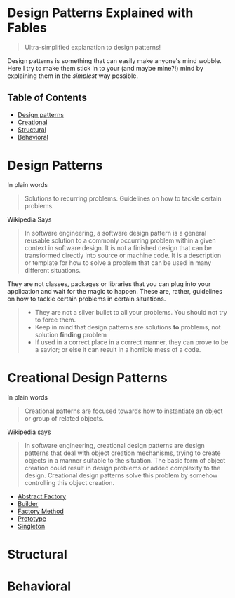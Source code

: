 Design Patterns Explained with Fables
=====================================
> Ultra-simplified explanation to design patterns!

Design patterns is something that can easily make anyone's mind wobble. Here I try to make them stick in to your (and maybe mine?!) mind by explaining them in the *simplest* way possible. 

## Table of Contents
* [Design patterns](#design-patterns) 
* [Creational](#creational)
* [Structural](#structural)
* [Behavioral](#behavioral)

Design Patterns
===============
In plain words
> Solutions to recurring problems. Guidelines on how to tackle certain problems.
 
Wikipedia Says
> In software engineering, a software design pattern is a general reusable solution to a commonly occurring problem within a given context in software design. It is not a finished design that can be transformed directly into source or machine code. It is a description or template for how to solve a problem that can be used in many different situations.  

They are not classes, packages or libraries that you can plug into your application and wait for the magic to happen. These are, rather, guidelines on how to tackle certain problems in certain situations. 

> - They are not a silver bullet to all your problems. You should not try to force them.
> - Keep in mind that design patterns are solutions **to** problems, not solution **finding** problem
> - If used in a correct place in a correct manner, they can prove to be a savior; or else it can result in a horrible mess of a code.

Creational Design Patterns
==========================
In plain words
> Creational patterns are focused towards how to instantiate an object or group of related objects.

Wikipedia says
> In software engineering, creational design patterns are design patterns that deal with object creation mechanisms, trying to create objects in a manner suitable to the situation. The basic form of object creation could result in design problems or added complexity to the design. Creational design patterns solve this problem by somehow controlling this object creation.
 
 * [Abstract Factory](#abstract-factory)
 * [Builder](#builder)
 * [Factory Method](#factory-method)
 * [Prototype](#prototype)
 * [Singleton](#singleton)
 
Structural
===================
Behavioral
===================
